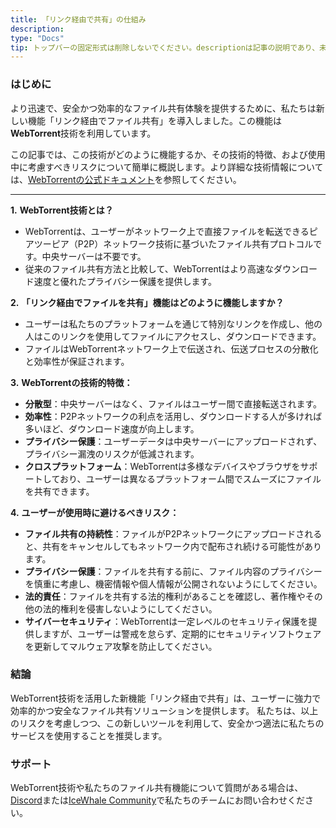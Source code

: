```yaml
---
title: 「リンク経由で共有」の仕組み
description: 
type: "Docs"
tip: トップバーの固定形式は削除しないでください。descriptionは記事の説明であり、未記入の場合は内容の最初の段落が引用されます。
---
```


### はじめに

より迅速で、安全かつ効率的なファイル共有体験を提供するために、私たちは新しい機能「リンク経由でファイル共有」を導入しました。この機能は**WebTorrent**技術を利用しています。

この記事では、この技術がどのように機能するか、その技術的特徴、および使用中に考慮すべきリスクについて簡単に概説します。より詳細な技術情報については、[WebTorrentの公式ドキュメント](https://github.com/webtorrent/webtorrent/blob/master/docs/faq.md)を参照してください。

---

**1.** ****WebTorrent技術とは？****

* WebTorrentは、ユーザーがネットワーク上で直接ファイルを転送できるピアツーピア（P2P）ネットワーク技術に基づいたファイル共有プロトコルです。中央サーバーは不要です。
* 従来のファイル共有方法と比較して、WebTorrentはより高速なダウンロード速度と優れたプライバシー保護を提供します。

**2.** **「リンク経由でファイルを共有」機能はどのように機能しますか？**

* ユーザーは私たちのプラットフォームを通じて特別なリンクを作成し、他の人はこのリンクを使用してファイルにアクセスし、ダウンロードできます。
* ファイルはWebTorrentネットワーク上で伝送され、伝送プロセスの分散化と効率性が保証されます。

**3.** **WebTorrentの技術的特徴：**

* **分散型**：中央サーバーはなく、ファイルはユーザー間で直接転送されます。
* **効率性**：P2Pネットワークの利点を活用し、ダウンロードする人が多ければ多いほど、ダウンロード速度が向上します。
* **プライバシー保護**：ユーザーデータは中央サーバーにアップロードされず、プライバシー漏洩のリスクが低減されます。
* **クロスプラットフォーム**：WebTorrentは多様なデバイスやブラウザをサポートしており、ユーザーは異なるプラットフォーム間でスムーズにファイルを共有できます。

**4.** **ユーザーが使用時に避けるべきリスク：**

* **ファイル共有の持続性**：ファイルがP2Pネットワークにアップロードされると、共有をキャンセルしてもネットワーク内で配布され続ける可能性があります。
* **プライバシー保護**：ファイルを共有する前に、ファイル内容のプライバシーを慎重に考慮し、機密情報や個人情報が公開されないようにしてください。
* **法的責任**：ファイルを共有する法的権利があることを確認し、著作権やその他の法的権利を侵害しないようにしてください。
* **サイバーセキュリティ**：WebTorrentは一定レベルのセキュリティ保護を提供しますが、ユーザーは警戒を怠らず、定期的にセキュリティソフトウェアを更新してマルウェア攻撃を防止してください。

### 結論

WebTorrent技術を活用した新機能「リンク経由で共有」は、ユーザーに強力で効率的かつ安全なファイル共有ソリューションを提供します。
私たちは、以上のリスクを考慮しつつ、この新しいツールを利用して、安全かつ適法に私たちのサービスを使用することを推奨します。

### サポート

WebTorrent技術や私たちのファイル共有機能について質問がある場合は、[Discord](https://discord.gg/f9nzbmpMtU)または[IceWhale Community](https://community.zimaspace.com/)で私たちのチームにお問い合わせください。